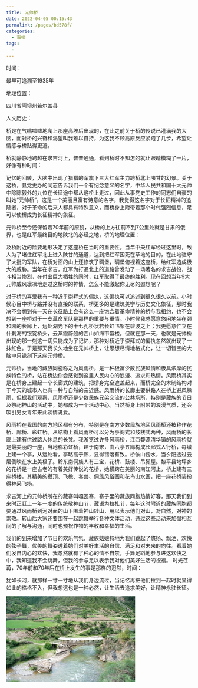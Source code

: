 ```yaml
---
title: 元帅桥
date: 2022-04-05 00:15:43
permalink: /pages/bd578f/
categories:
  - 古桥
tags:
  - 
---
```

时间：

最早可追溯至1935年

地理位置：

四川省阿坝州若尔盖县

人文历史：

桥是在气喘嘘嘘地爬上那座高坡后出现的，在此之前关于桥的传说已灌满我的大脑，而对桥的兴奋和渴望叫我难以自持，为这我不顾高原反应紧跑了几步，希望让情感与桥贴得更近。

桥就静静地跨越在求吉河上，普普通通，看到桥时不知怎的就让眼睛模糊了一片，好像有种时间：

记忆的回转，大脑中出现了猎猎的军旗下三大红军主力跨桥北上陕甘的幻景。关于这桥，县党史办的同志告诉我们一个有纪念意义的名字，中华人民共和国十大元帅中除陈毅外的九位在长征途中都从这桥上走过，因此从事党史工作的同志们自豪的叫她“元帅桥”。这是一个美丽且富有诗意的名字，我觉得这名字对于长征精神的追随者，对于革命的后来人都具有特殊意义，而桥身上附带着那个时代强烈信息，足可以使桥成为长征精神的象征。

元帅桥至今还保留着70年前的原貌，从桥的上方往前不到7公里处就是甘肃的俄界，也是红军最终目的地陕北的必经之地，桥的地理位置：

及桥附近的险要地形决定了这座桥在当时的重要性。当年中央红军经过这里时，敌人为了堵住红军北上进入陕甘的通道，达到把红军困死在草地的目的，在此地驻守了大批的军队，在桥对面的山上还修筑了碉堡，碉堡俯视着这座桥，给红军造成极大的威胁。当年在求吉，红军为打通北上的道路曾发动了一场著名的求吉战役，战斗相当惨烈，在付出巨大牺牲的同时，红军取得了最终的胜利。现在回想当年9大元帅威风凛凛地走过这桥时的神情，怎么不能激起你无尽的遐想呢？

对于桥的喜爱我有一种近乎崇拜式的偏执，这偏执可以追述到很久很久以前。小时候心目中桥与路并没有直接的联系，桥更多的是建筑美学与历史文化象征，那时我决不会想到有一天在长征路上会有这么一座饱含着革命精神的桥与我相约，也不会想到一座桥对于一支革命军队是那样的重要与重情。小时候我总愿意悠闲地坐在颐和园的长廊上，远处湖光下的十七孔桥状若长虹飞架在碧波之上；我更愿意伫立在什刹海的银锭桥头，云蒸霞蔚般的西山如海市蜃楼。但就在那一天，也就是元帅桥出现的那一刻这一切只能成为了记忆，那种对桥近乎崇拜式的偏执忽然就出现了一抹红色。于是那天我长久地坐在元帅桥上，让思想尽情地格式化，让一切皆空的大脑中只镌刻下这座元帅桥。

元帅桥，当地的藏族同胞称之为风雨桥，是一种极富少数民族风情和极具浓厚的民族特色的桥，站在桥边你会感觉到这里人民内心的浪漫、追求和热情。风雨桥其实是在桥身上建起一个长廊式的建筑，把桥身完全遮盖起来，而桥完全的木制结构对于今天的城市人也有一种与自然的亲近感。风雨桥的长廊主要供路人在桥上避风躲雨，但据我们观察，风雨桥还是少数民族兄弟交流的公共场所，特别是藏族的节日及祭祀神山的活动中，她都成为一个活动中心。当然桥身上附带的浪漫气质，还会吸引男女青年来此谈情说爱。

风雨桥在我国的南方地区都有分布，特别是在南方少数民族地区风雨桥还被称作花桥、廊桥、彩虹桥。从结构上看风雨桥可以分为亭阁式和鼓楼式两种，风雨桥的长廊上建有供过路人休息的长凳。我游览过许多风雨桥，江西婺源清华镇的风雨桥就是最美丽的一座，当地称彩虹桥，建于南宋，由六亭五廊构成长廊式人行桥，每墩上建一个亭，从远处看，亭略高于廊，显得错落有致。桥依山傍水，当夕阳透过云层倒映在水上美极了。黔东南侗族人有三宝，花桥、鼓楼、吊脚屋。黎平县地坪乡的花桥是一座古老的有着美好传说的花桥，她横跨在美丽的南江河上，桥上建有三座桥楼，其精美的攒顶、飞檐、套兽、侗族风俗画和花鸟山水画，把一座花桥装扮得神采飞扬。

求吉河上的元帅桥所在的藏寨叫嘎瓦寨，寨子里的藏族同胞热情好客，那天我们到来时正赶上一年一度的传统敬神山节，藏语为拉札节，每年这时附近的藏族同胞都要通过风雨桥到河对面的山下围着神山转山，用以表示他们对山，对自然，对神的崇敬。转山后大家还要围在一起跳舞举行各种文体活动，通过这些活动来加强相互间的了解与沟通，同时也预祝作物的丰收和幸福的生活。

我们的到来增加了节日的欢乐气氛，藏族姑娘特地为我们跳起了悠扬、飘洒、欢快的弦子舞，优美的舞姿透着她们对美好生活的自信、满足和对未来的向往。看着她们发自内心的欢快，我忽然就有了种心的情不自禁，手舞足蹈地参与进这欢快之中，我知道我不会跳舞，但我的参与足以表示我对他们美好生活的祝福。
时光荏苒，70年前和70年后在桥上发生的事是那样的迥然，时间：

犹如长河，就那样一寸一寸地从我们身边流过，当记忆再把他们拉到一起时就显得如此的格格不入，但我想这也是一种必然，让生活去追求美好，让精神永驻长征。

![元帅桥](/img/photo/62.jpg)
